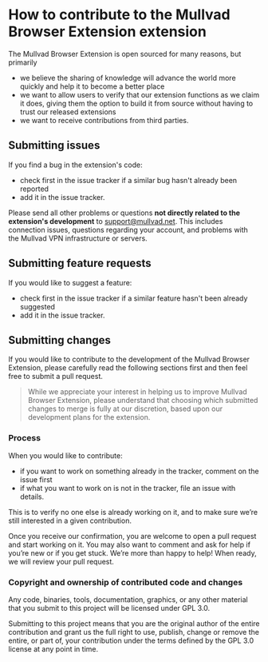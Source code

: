 # How to contribute to the Mullvad Browser Extension extension

The Mullvad Browser Extension is open sourced for many reasons, but primarily

- we believe the sharing of knowledge will advance the world more quickly and help it to become a
  better place
- we want to allow users to verify that our extension functions as we claim it does, giving them the
  option to build it from source without having to trust our released extensions
- we want to receive contributions from third parties.

## Submitting issues

If you find a bug in the extension's code:

- check first in the issue tracker if a similar bug hasn't already been reported
- add it in the issue tracker.

Please send all other problems or questions **not directly related to the extension's development**
to [support@mullvad.net](mailto:support@mullvad.net). This includes connection issues, questions
regarding your account, and problems with the Mullvad VPN infrastructure or servers.

## Submitting feature requests

If you would like to suggest a feature:

- check first in the issue tracker if a similar feature hasn't been already suggested
- add it in the issue tracker.

## Submitting changes

If you would like to contribute to the development of the Mullvad Browser Extension, please
carefully read the following sections first and then feel free to submit a pull request.

> While we appreciate your interest in helping us to improve Mullvad Browser Extension, please
> understand that choosing which submitted changes to merge is fully at our discretion, based upon
> our development plans for the extension.

### Process

When you would like to contribute:

- if you want to work on something already in the tracker, comment on the issue first
- if what you want to work on is not in the tracker, file an issue with details.

This is to verify no one else is already working on it, and to make sure we’re still interested in a
given contribution.

Once you receive our confirmation, you are welcome to open a pull request and start working on it.
You may also want to comment and ask for help if you’re new or if you get stuck. We’re more than
happy to help! When ready, we will review your pull request.

### Copyright and ownership of contributed code and changes

Any code, binaries, tools, documentation, graphics, or any other material that you submit to this
project will be licensed under GPL 3.0.

Submitting to this project means that you are the original author of the entire contribution and
grant us the full right to use, publish, change or remove the entire, or part of, your contribution
under the terms defined by the GPL 3.0 license at any point in time.
